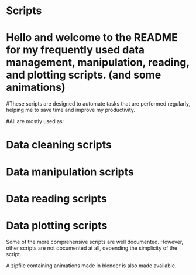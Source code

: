 # Scripts

# Hello and welcome to the README for my frequently used data management, manipulation, reading, and plotting scripts. (and some animations)
#These scripts are designed to automate tasks that are performed regularly, helping me to save time and improve my productivity.

#All are mostly used as:
# Data cleaning scripts
# Data manipulation scripts
# Data reading scripts
# Data plotting scripts

Some of the more comprehensive scripts are well documented. However, other scripts are not documented at all, depending the simplicity of the script.

A zipfile containing animations made in blender is also made available.
